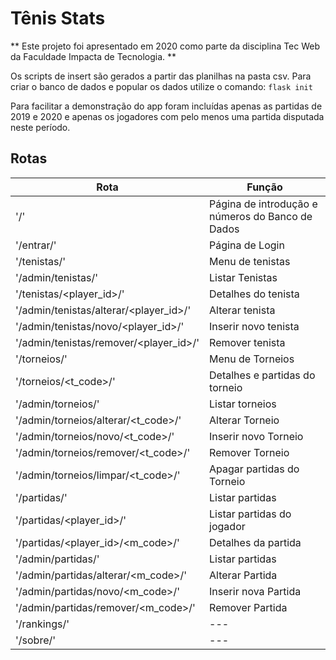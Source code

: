 # Tênis Stats

** Este projeto foi apresentado em 2020 como parte da disciplina Tec Web da Faculdade Impacta de Tecnologia. **

Os scripts de insert são gerados a partir das planilhas na pasta csv. Para criar o banco de dados e popular os dados utilize o comando: `flask init`

Para facilitar a demonstração do app foram incluídas apenas as partidas de 2019 e 2020 e apenas os jogadores com pelo menos uma partida disputada neste período.

## Rotas

| Rota | Função |
| --- | --- |
| '/' | Página de introdução e números do Banco de Dados |
| '/entrar/' | Página de Login |
| '/tenistas/' | Menu de tenistas |
| '/admin/tenistas/' | Listar Tenistas |
| '/tenistas/<player_id>/' | Detalhes do tenista |
| '/admin/tenistas/alterar/<player_id>/' | Alterar tenista |
| '/admin/tenistas/novo/<player_id>/' | Inserir novo tenista |
| '/admin/tenistas/remover/<player_id>/' | Remover tenista |
| '/torneios/' | Menu de Torneios |
| '/torneios/<t_code>/' | Detalhes e partidas do torneio |
| '/admin/torneios/' | Listar torneios |
| '/admin/torneios/alterar/<t_code>/' | Alterar Torneio |
| '/admin/torneios/novo/<t_code>/' | Inserir novo Torneio |
| '/admin/torneios/remover/<t_code>/' | Remover Torneio |
| '/admin/torneios/limpar/<t_code>/' | Apagar partidas do Torneio |
| '/partidas/' | Listar partidas |
| '/partidas/<player_id>/' | Listar partidas do jogador |
| '/partidas/<player_id>/<m_code>/' | Detalhes da partida |
| '/admin/partidas/' | Listar partidas |
| '/admin/partidas/alterar/<m_code>/' | Alterar Partida |
| '/admin/partidas/novo/<m_code>/' | Inserir nova Partida |
| '/admin/partidas/remover/<m_code>/' | Remover Partida |
| '/rankings/' | --- |
| '/sobre/' | --- |

